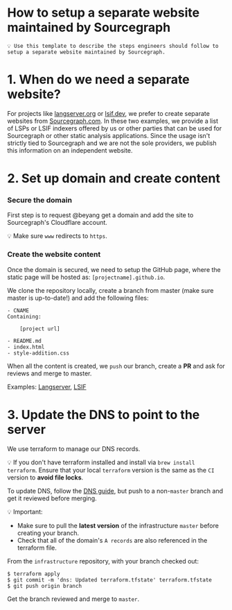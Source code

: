 # How to setup a separate website maintained by Sourcegraph

    💡 Use this template to describe the steps engineers should follow to setup a separate website maintained by Sourcegraph. 

# 1. When do we need a separate website?

For projects like [langserver.org](http://langserver.org) or [lsif.dev](http://lsif.dev), we prefer to create separate websites from 
[Sourcegraph.com](http://sourcegraph.com). In these two examples, we provide a list of LSPs or LSIF indexers offered by us or other parties 
that can be used for Sourcegraph or other static analysis applications. Since the usage isn't strictly tied to Sourcegraph and we are not 
the sole providers, we publish this information on an independent website.

# 2. Set up domain and create content

### Secure the domain

First step is to request @beyang get a domain and add the site to Sourcegraph's Cloudflare account. 
    
💡 Make sure `www` redirects to `https`.

### Create the website content

Once the domain is secured, we need to setup the GitHub page, where the static page will be hosted as: `[projectname].github.io`.

We clone the repository locally, create a branch from master (make sure master is up-to-date!) and add the following files:

    - CNAME
    Containing:

        [project url]

    - README.md
    - index.html
    - style-addition.css

When all the content is created, we `push` our branch, create a **PR** and ask for reviews and merge to master.

Examples: [Langserver](https://github.com/langserver/langserver.github.io), [LSIF](https://github.com/lsif/lsif.github.io)

# 3. Update the DNS to point to the server

We use terraform to manage our DNS records. 

💡 If you don't have terraform installed and install via ```brew install terraform```. Ensure that your local `terraform` version is the same as the `CI` version to **avoid file locks**.  

To update DNS, follow the [DNS guide](../../../../../../infrastructure/blob/master/dns/README.md), but push to a non-`master` branch and get it reviewed before merging.

💡 Important:

  - Make sure to pull the **latest version** of the infrastructure `master` before creating your branch.
  - Check that all of the domain's `A records` are also referenced in the terraform file.

From the `infrastructure` repository, with your branch checked out:

    $ terraform apply
    $ git commit -m 'dns: Updated terraform.tfstate' terraform.tfstate
    $ git push origin branch

Get the branch reviewed and merge to `master`.
